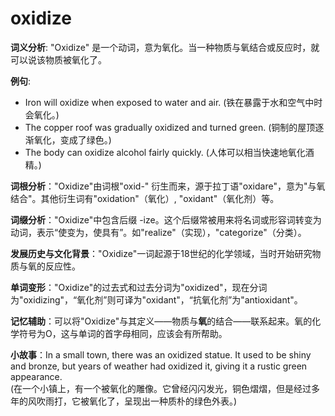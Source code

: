 # oxidize

**词义分析**: "Oxidize" 是一个动词，意为氧化。当一种物质与氧结合或反应时，就可以说该物质被氧化了。

  

**例句**:

  

*   Iron will oxidize when exposed to water and air. (铁在暴露于水和空气中时会氧化。)
*   The copper roof was gradually oxidized and turned green. (铜制的屋顶逐渐氧化，变成了绿色。)
*   The body can oxidize alcohol fairly quickly. (人体可以相当快速地氧化酒精。)

  

**词根分析**："Oxidize"由词根"oxid-" 衍生而来，源于拉丁语"oxidare"，意为"与氧结合"。其他衍生词有"oxidation"（氧化）, "oxidant"（氧化剂）等。

  

**词缀分析**："Oxidize"中包含后缀 -ize。这个后缀常被用来将名词或形容词转变为动词，表示“使变为，使具有”。如"realize"（实现），"categorize"（分类）。

  

**发展历史与文化背景**："Oxidize"一词起源于18世纪的化学领域，当时开始研究物质与氧的反应性。

  

**单词变形**："Oxidize"的过去式和过去分词为"oxidized"，现在分词为"oxidizing"，“氧化剂”则可译为"oxidant"，“抗氧化剂”为"antioxidant"。

  

**记忆辅助**：可以将"Oxidize"与其定义——物质与**氧**的结合——联系起来。氧的化学符号为O，这与单词的首字母相同，应该会有所帮助。

  

**小故事**：In a small town, there was an oxidized statue. It used to be shiny and bronze, but years of weather had oxidized it, giving it a rustic green appearance.  
(在一个小镇上，有一个被氧化的雕像。它曾经闪闪发光，铜色熠熠，但是经过多年的风吹雨打，它被氧化了，呈现出一种质朴的绿色外表。)

